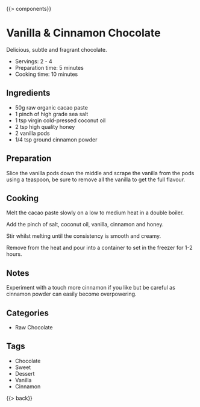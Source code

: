 {{> components}}

# Vanilla & Cinnamon Chocolate

Delicious, subtle and fragrant chocolate.

* Servings: 2 - 4
* Preparation time: 5 minutes
* Cooking time: 10 minutes

## Ingredients

* 50g raw organic cacao paste
* 1 pinch of high grade sea salt
* 1 tsp virgin cold-pressed coconut oil
* 2 tsp high quality honey
* 2 vanilla pods
* 1/4 tsp ground cinnamon powder

## Preparation

Slice the vanilla pods down the middle and scrape the vanilla from the pods using a teaspoon, be sure to remove all the vanilla to get the full flavour.

## Cooking

Melt the cacao paste slowly on a low to medium heat in a double boiler.

Add the pinch of salt, coconut oil, vanilla, cinnamon and honey.

Stir whilst melting until the consistency is smooth and creamy.

Remove from the heat and pour into a container to set in the freezer for 1-2 hours.

## Notes

Experiment with a touch more cinnamon if you like but be careful as cinnamon powder can easily become overpowering.

## Categories

* Raw Chocolate

## Tags

* Chocolate
* Sweet
* Dessert
* Vanilla
* Cinnamon

{{> back}}
